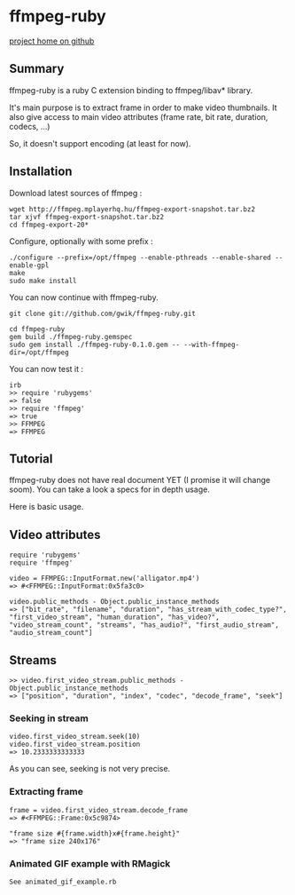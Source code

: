 # ffmpeg-ruby

[project home on github](http://github.com/gwik/ffmpeg-ruby)

## Summary

ffmpeg-ruby is a ruby C extension binding to ffmpeg/libav* library.

It's main purpose is to extract frame in order to make video thumbnails.
It also give access to main video attributes (frame rate, bit rate, duration, codecs, ...)

So, it doesn't support encoding (at least for now).

## Installation

Download latest sources of ffmpeg :
  
    wget http://ffmpeg.mplayerhq.hu/ffmpeg-export-snapshot.tar.bz2
    tar xjvf ffmpeg-export-snapshot.tar.bz2
    cd ffmpeg-export-20*

Configure, optionally with some prefix :

    ./configure --prefix=/opt/ffmpeg --enable-pthreads --enable-shared --enable-gpl
    make
    sudo make install

You can now continue with ffmpeg-ruby.

    git clone git://github.com/gwik/ffmpeg-ruby.git
    
    cd ffmpeg-ruby
    gem build ./ffmpeg-ruby.gemspec
    sudo gem install ./ffmpeg-ruby-0.1.0.gem -- --with-ffmpeg-dir=/opt/ffmpeg

You can now test it :

    irb
    >> require 'rubygems'
    => false
    >> require 'ffmpeg'
    => true
    >> FFMPEG
    => FFMPEG

## Tutorial

ffmpeg-ruby does not have real document YET (I promise it will change soom).
You can take a look a specs for in depth usage.

Here is basic usage.

## Video attributes

    require 'rubygems'
    require 'ffmpeg'
    
    video = FFMPEG::InputFormat.new('alligator.mp4')
    => #<FFMPEG::InputFormat:0x5fa3c0>
    
    video.public_methods - Object.public_instance_methods
    => ["bit_rate", "filename", "duration", "has_stream_with_codec_type?", "first_video_stream", "human_duration", "has_video?", "video_stream_count", "streams", "has_audio?", "first_audio_stream", "audio_stream_count"]
    
## Streams

    >> video.first_video_stream.public_methods - Object.public_instance_methods
    => ["position", "duration", "index", "codec", "decode_frame", "seek"]

### Seeking in stream

    video.first_video_stream.seek(10)
    video.first_video_stream.position
    => 10.2333333333333

As you can see, seeking is not very precise.

### Extracting frame

    frame = video.first_video_stream.decode_frame
    => #<FFMPEG::Frame:0x5c9874>
    
    "frame size #{frame.width}x#{frame.height}"
    => "frame size 240x176"

### Animated GIF example with RMagick

    See animated_gif_example.rb

